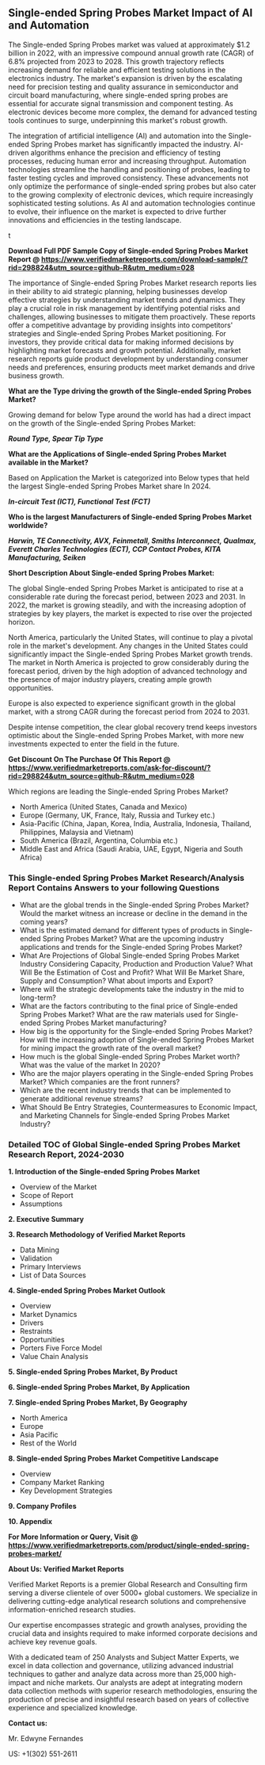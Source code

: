 <h2>Single-ended Spring Probes Market Impact of AI and Automation</h2><p>The Single-ended Spring Probes market was valued at approximately $1.2 billion in 2022, with an impressive compound annual growth rate (CAGR) of 6.8% projected from 2023 to 2028. This growth trajectory reflects increasing demand for reliable and efficient testing solutions in the electronics industry. The market's expansion is driven by the escalating need for precision testing and quality assurance in semiconductor and circuit board manufacturing, where single-ended spring probes are essential for accurate signal transmission and component testing. As electronic devices become more complex, the demand for advanced testing tools continues to surge, underpinning this market's robust growth.</p><p>The integration of artificial intelligence (AI) and automation into the Single-ended Spring Probes market has significantly impacted the industry. AI-driven algorithms enhance the precision and efficiency of testing processes, reducing human error and increasing throughput. Automation technologies streamline the handling and positioning of probes, leading to faster testing cycles and improved consistency. These advancements not only optimize the performance of single-ended spring probes but also cater to the growing complexity of electronic devices, which require increasingly sophisticated testing solutions. As AI and automation technologies continue to evolve, their influence on the market is expected to drive further innovations and efficiencies in the testing landscape.</p>t</p><p id="" class=""><strong>Download Full PDF Sample Copy of Single-ended Spring Probes Market Report @ <a href="https://www.verifiedmarketreports.com/download-sample/?rid=298824&utm_source=github-R&utm_medium=028" target="_blank">https://www.verifiedmarketreports.com/download-sample/?rid=298824&utm_source=github-R&utm_medium=028</a></strong></p><p>The importance of&nbsp;Single-ended Spring Probes Market research reports lies in their ability to aid strategic planning, helping businesses develop effective strategies by understanding market trends and dynamics. They play a crucial role in risk management by identifying potential risks and challenges, allowing businesses to mitigate them proactively. These reports offer a competitive advantage by providing insights into competitors' strategies and Single-ended Spring Probes Market positioning. For investors, they provide critical data for making informed decisions by highlighting market forecasts and growth potential. Additionally, market research reports guide product development by understanding consumer needs and preferences, ensuring products meet market demands and drive business growth.</p><p><strong>What are the&nbsp;Type driving the growth of the Single-ended Spring Probes Market?</strong></p><p id="" class="">Growing demand for below Type around the world has had a direct impact on the growth of the Single-ended Spring Probes Market:</p><em><strong>Round Type, Spear Tip Type</strong></em></p><strong>What are the&nbsp;Applications&nbsp;of Single-ended Spring Probes Market available in the Market?</strong></p><p id="" class="">Based on Application the Market is categorized into Below types that held the largest Single-ended Spring Probes Market share In 2024.</p><em><strong>In-circuit Test (ICT), Functional Test (FCT)</strong></em></p><strong>Who is the largest Manufacturers of Single-ended Spring Probes Market worldwide?</strong></p><p><em><strong>Harwin, TE Connectivity, AVX, Feinmetall, Smiths Interconnect, Qualmax, Everett Charles Technologies (ECT), CCP Contact Probes, KITA Manufacturing, Seiken</strong></em></p><p id="" class=""><strong>Short Description About Single-ended Spring Probes Market:</strong></p><p>The global Single-ended Spring Probes Market is anticipated to rise at a considerable rate during the forecast period, between 2023 and 2031. In 2022, the market is growing steadily, and with the increasing adoption of strategies by key players, the market is expected to rise over the projected horizon.</p><p>North America, particularly the United States, will continue to play a pivotal role in the market's development. Any changes in the United States could significantly impact the Single-ended Spring Probes Market growth trends. The market in North America is projected to grow considerably during the forecast period, driven by the high adoption of advanced technology and the presence of major industry players, creating ample growth opportunities.</p><p>Europe is also expected to experience significant growth in the global market, with a strong CAGR during the forecast period from 2024 to 2031.</p><p>Despite intense competition, the clear global recovery trend keeps investors optimistic about the Single-ended Spring Probes Market, with more new investments expected to enter the field in the future.</p><p id="" class=""><strong>Get Discount On The Purchase Of This Report @ <a href="https://www.verifiedmarketreports.com/ask-for-discount/?rid=298824&utm_source=github-R&utm_medium=028" target="_blank">https://www.verifiedmarketreports.com/ask-for-discount/?rid=298824&utm_source=github-R&utm_medium=028</a></strong></p>Which regions are leading the Single-ended Spring Probes Market?</p><ul><li>North America (United States, Canada and Mexico)</li><li>Europe (Germany, UK, France, Italy, Russia and Turkey etc.)</li><li>Asia-Pacific (China, Japan, Korea, India, Australia, Indonesia, Thailand, Philippines, Malaysia and Vietnam)</li><li>South America (Brazil, Argentina, Columbia etc.)</li><li>Middle East and Africa (Saudi Arabia, UAE, Egypt, Nigeria and South Africa)</li></ul><h3 id="" class="">This Single-ended Spring Probes Market Research/Analysis Report Contains Answers to your following Questions</h3><ul><li>What are the global trends in the Single-ended Spring Probes Market? Would the market witness an increase or decline in the demand in the coming years?</li><li>What is the estimated demand for different types of products in Single-ended Spring Probes Market? What are the upcoming industry applications and trends for the Single-ended Spring Probes Market?</li><li>What Are Projections of Global Single-ended Spring Probes Market Industry Considering Capacity, Production and Production Value? What Will Be the Estimation of Cost and Profit? What Will Be Market Share, Supply and Consumption? What about imports and Export?</li><li>Where will the strategic developments take the industry in the mid to long-term?</li><li>What are the factors contributing to the final price of Single-ended Spring Probes Market? What are the raw materials used for Single-ended Spring Probes Market manufacturing?</li><li>How big is the opportunity for the Single-ended Spring Probes Market? How will the increasing adoption of Single-ended Spring Probes Market for mining impact the growth rate of the overall market?</li><li>How much is the global Single-ended Spring Probes Market worth? What was the value of the market In 2020?</li><li>Who are the major players operating in the Single-ended Spring Probes Market? Which companies are the front runners?</li><li>Which are the recent industry trends that can be implemented to generate additional revenue streams?</li><li>What Should Be Entry Strategies, Countermeasures to Economic Impact, and Marketing Channels for Single-ended Spring Probes Market Industry?</li></ul><h3 id="" class="">Detailed TOC of Global Single-ended Spring Probes Market Research Report, 2024-2030</h3><p id="" class=""><strong>1. Introduction of the Single-ended Spring Probes Market</strong></p><ul><li>Overview of the Market</li><li>Scope of Report</li><li>Assumptions</li></ul><p id="" class=""><strong>2. Executive Summary</strong></p><p id="" class=""><strong>3. Research Methodology of Verified Market Reports</strong></p><ul><li>Data Mining</li><li>Validation</li><li>Primary Interviews</li><li>List of Data Sources</li></ul><p id="" class=""><strong>4. Single-ended Spring Probes Market Outlook</strong></p><ul><li>Overview</li><li>Market Dynamics</li><li>Drivers</li><li>Restraints</li><li>Opportunities</li><li>Porters Five Force Model</li><li>Value Chain Analysis</li></ul><p id="" class=""><strong>5. Single-ended Spring Probes Market, By Product</strong></p><p id="" class=""><strong>6. Single-ended Spring Probes Market, By Application</strong></p><p id="" class=""><strong>7. Single-ended Spring Probes Market, By Geography</strong></p><ul><li>North America</li><li>Europe</li><li>Asia Pacific</li><li>Rest of the World</li></ul><p id="" class=""><strong>8. Single-ended Spring Probes Market Competitive Landscape</strong></p><ul><li>Overview</li><li>Company Market Ranking</li><li>Key Development Strategies</li></ul><p id="" class=""><strong>9. Company Profiles</strong></p><p id="" class=""><strong>10. Appendix</strong></p><p id="" class=""><strong>For More Information or Query, Visit @ <a href="https://www.verifiedmarketreports.com/product/single-ended-spring-probes-market/" target="_blank">https://www.verifiedmarketreports.com/product/single-ended-spring-probes-market/</a></strong></p><p id="" class=""><strong>About Us: Verified Market Reports</strong></p><p id="" class="">Verified Market Reports is a premier Global Research and Consulting firm serving a diverse clientele of over 5000+ global customers. We specialize in delivering cutting-edge analytical research solutions and comprehensive information-enriched research studies.</p><p id="" class="">Our expertise encompasses strategic and growth analyses, providing the crucial data and insights required to make informed corporate decisions and achieve key revenue goals.</p><p id="" class="">With a dedicated team of 250 Analysts and Subject Matter Experts, we excel in data collection and governance, utilizing advanced industrial techniques to gather and analyze data across more than 25,000 high-impact and niche markets. Our analysts are adept at integrating modern data collection methods with superior research methodologies, ensuring the production of precise and insightful research based on years of collective experience and specialized knowledge.</p><p id="" class=""><strong>Contact us:</strong></p><p id="" class="">Mr. Edwyne Fernandes</p><p id="" class="">US: +1(302) 551-2611</p>